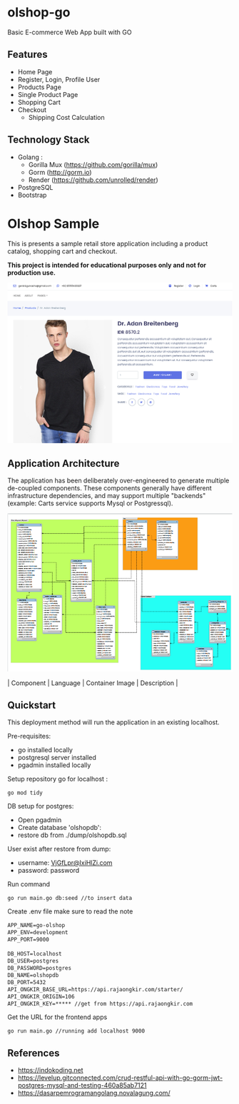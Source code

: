 # olshop-go
Basic E-commerce Web App built with GO
## Features
- Home Page
- Register, Login, Profile User
- Products Page
- Single Product Page
- Shopping Cart
- Checkout
  - Shipping Cost Calculation

## Technology Stack
- Golang :
  - Gorilla Mux (https://github.com/gorilla/mux)
  - Gorm (http://gorm.io)
  - Render (https://github.com/unrolled/render)
- PostgreSQL
- Bootstrap

# Olshop Sample

This is presents a sample retail store application including a product catalog, shopping cart and checkout.



**This project is intended for educational purposes only and not for production use.**

![Screenshot](/assets/img/olshop-sample.PNG)

## Application Architecture

The application has been deliberately over-engineered to generate multiple de-coupled components. These components generally have different infrastructure dependencies, and may support multiple "backends" (example: Carts service supports Mysql or Postgressql).

![Architecture](/assets/img/schema-db.PNG)

| Component | Language | Container Image     | Description                                                                 |

## Quickstart



This deployment method will run the application in an existing localhost.

Pre-requisites:
- go installed locally
- postgresql server installed
- pgadmin installed locally

Setup repository go for localhost :
```
go mod tidy
```

DB setup for postgres:

- Open pgadmin
- Create database 'olshopdb':
- restore db from ./dump/olshopdb.sql

User exist after restore from dump:
- username: VjGfLpr@IxiHlZi.com
- password: password

Run command

```
go run main.go db:seed //to insert data
```

Create .env file make sure to read the note

```
APP_NAME=go-olshop
APP_ENV=development
APP_PORT=9000

DB_HOST=localhost
DB_USER=postgres
DB_PASSWORD=postgres
DB_NAME=olshopdb
DB_PORT=5432
API_ONGKIR_BASE_URL=https://api.rajaongkir.com/starter/
API_ONGKIR_ORIGIN=106
API_ONGKIR_KEY=***** //get from https://api.rajaongkir.com
```

Get the URL for the frontend apps

```
go run main.go //running add localhost 9000
```


## References
- https://indokoding.net
- https://levelup.gitconnected.com/crud-restful-api-with-go-gorm-jwt-postgres-mysql-and-testing-460a85ab7121
- https://dasarpemrogramangolang.novalagung.com/


